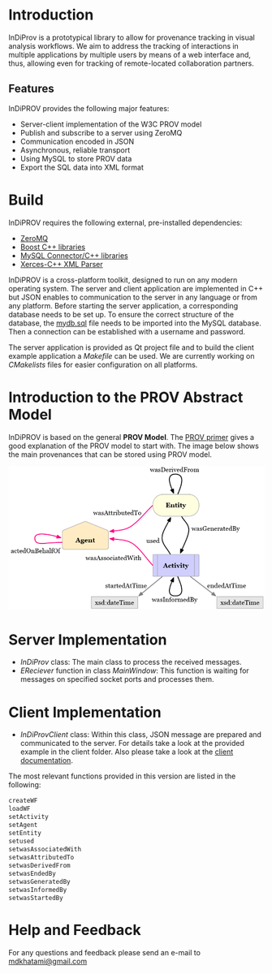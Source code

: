 # Introduction

InDiProv is a prototypical library to allow for provenance tracking in visual analysis workflows. 
We aim to address the tracking of interactions in multiple applications by multiple users by means of a web interface and, thus, allowing even for tracking of remote-located collaboration partners.


## Features

InDiPROV provides the following major features:

* Server-client implementation of the W3C PROV model
* Publish and subscribe to a server using ZeroMQ
* Communication encoded in JSON
* Asynchronous, reliable transport
* Using MySQL to store PROV data
* Export the SQL data into XML format


# Build

InDiPROV requires the following external, pre-installed dependencies:

* [ZeroMQ](http://zeromq.org/)
* [Boost C++ libraries](http://www.boost.org/)
* [MySQL Connector/C++ libraries](https://dev.mysql.com/downloads/connector/cpp/) 
* [Xerces-C++ XML Parser](http://xerces.apache.org/xerces-c/index.html)


InDiPROV is a cross-platform toolkit, designed to run on any modern operating system. The server and client application are implemented in C++ but JSON enables to communication to the server in any language or from any platform. Before starting the server application, a corresponding database needs to be set up. To ensure the correct structure of the database, the [mydb.sql](https://github.com/HBPVIS/InDiProv/blob/master/Database-Structure/mydb.sql) file needs to be imported into the MySQL database. Then a connection can be established with a username and password.

The server application is provided as Qt project file and to build the client example application a *Makefile* can be used. We are currently working on *CMakelists* files for easier configuration on all platforms.


# Introduction to the PROV Abstract Model

InDiPROV is based on the general **PROV Model**. The [PROV primer](https://www.w3.org/TR/2013/NOTE-prov-primer-20130430/) gives a good explanation of the PROV model to start with. The image below shows the main provenances that can be stored using PROV model.

![alt tag](https://github.com/HBPVIS/InDiProv/blob/master/Documents/starting-points.png)

# Server Implementation

* *InDiProv* class: The main class to process the received messages.
* *EReciever* function in class *MainWindow*: This function is waiting for messages on specified socket ports and processes them.

# Client Implementation

* *InDiProvClient* class: Within this class, JSON message are prepared and communicated to the server. For details take a look at the provided example in the client folder. Also please take a look at the [client documentation](https://github.com/HBPVIS/InDiProv/tree/master/client/Document/html/index.html).

The most relevant functions provided in this version are listed in the following:

    createWF
    loadWF
    setActivity
    setAgent
    setEntity
    setused
    setwasAssociatedWith
    setwasAttributedTo
    setwasDerivedFrom
    setwasEndedBy
    setwasGeneratedBy
    setwasInformedBy
    setwasStartedBy

# Help and Feedback

For any questions and feedback please send an e-mail to mdkhatami@gmail.com
